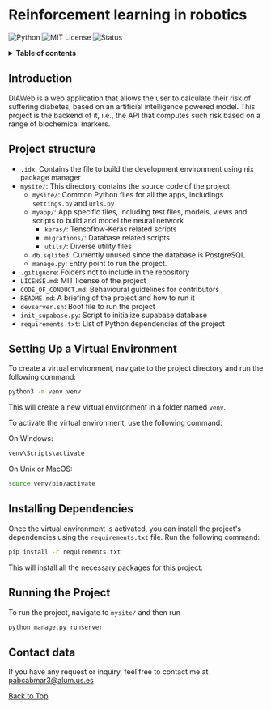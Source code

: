 <a name="top"></a>

# Reinforcement learning in robotics
![Python](https://img.shields.io/badge/python-3.11-blue)
![MIT License](https://img.shields.io/badge/License-MIT-yellow.svg)
![Status](https://img.shields.io/badge/status-alpha-orange)

<details>  
<summary><b>Table of contents</b></summary>
  
1. [Introduction](#introduction)
2. [Project structure](#project-structure)
3. [Setting Up a Virtual Environment](#setting-up-a-virtual-environment)
4. [Installing Dependencies](#installing-dependencies)
5. [Running the Project](#running-the-project)
6. [Contact data](#contact-data)
7. [License](LICENSE.md)
</details>

## Introduction

DIAWeb is a web application that allows the user to calculate their risk of suffering diabetes, based on an artificial intelligence powered model. This project is the backend of it, i.e., the API that computes such risk based on a range of biochemical markers.

## Project structure

- `.idx`: Contains the file to build the development environment using nix package manager
- `mysite/`: This directory contains the source code of the project
  - `mysite/`: Common Python files for all the apps, includings `settings.py` and `urls.py`
  - `myapp/`: App specific files, including test files, models, views and scripts to build and model the neural network
    - `keras/`: Tensoflow-Keras related scripts
    - `migrations/`: Database related scripts
    - `utils/`: Diverse utility files
  - `db.sqlite3`: Currently unused since the database is PostgreSQL
  - `manage.py`: Entry point to run the project.
- `.gitignore`: Folders not to include in the repository
- `LICENSE.md`: MIT license of the project
- `CODE_OF_CONDUCT.md`: Behavioural guidelines for contributors
- `README.md`: A briefing of the project and how to run it
- `devserver.sh`: Boot file to run the project
- `init_supabase.py`: Script to initialize supabase database
- `requirements.txt`: List of Python dependencies of the project

## Setting Up a Virtual Environment

To create a virtual environment, navigate to the project directory and run the following command:

```bash
python3 -m venv venv
```

This will create a new virtual environment in a folder named `venv`.

To activate the virtual environment, use the following command:

On Windows:

```bash
venv\Scripts\activate
```

On Unix or MacOS:

```bash
source venv/bin/activate
```

## Installing Dependencies

Once the virtual environment is activated, you can install the project's dependencies using the `requirements.txt` file. Run the following command:

```bash
pip install -r requirements.txt
```

This will install all the necessary packages for this project.

## Running the Project

To run the project, navigate to `mysite/` and then run

```bash
python manage.py runserver
```

## Contact data

If you have any request or inquiry, feel free to contact me at [pabcabmar3@alum.us.es](mailto:pabcabmar3@alum.us.es)

<a href="#top">Back to Top</a>
